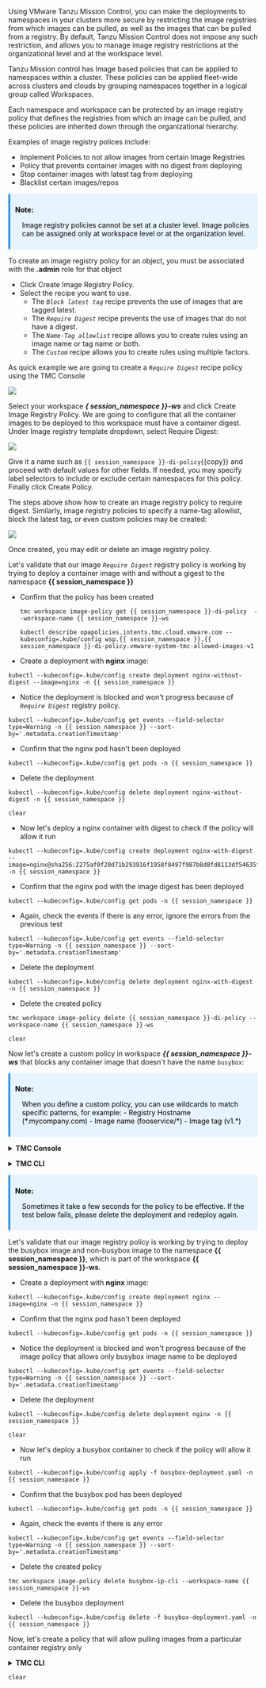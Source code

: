 Using VMware Tanzu Mission Control, you can make the deployments to namespaces in your clusters more secure by restricting the image registries from which images can be pulled, as well as the images that can be pulled from a registry. By default, Tanzu Mission Control does not impose any such restriction, and allows you to manage image registry restrictions at the organizational level and at the workspace level.

Tanzu Mission control has Image based policies that can be applied to namespaces within a cluster. These policies can be applied fleet-wide across clusters and clouds by grouping namespaces together in a logical group called Workspaces.

Each namespace and workspace can be protected by an image registry policy that defines the registries from which an image can be pulled, and these policies are inherited down through the organizational hierarchy.

Examples of image registry polices include:

- Implement Policies to not allow images from certain Image Registries
- Policy that prevents container images with no digest from deploying
- Stop container images with latest tag from deploying 
- Blacklist certain images/repos 

<div class="info" style='background-color:#e7f3fe; color: #000000; border-left: solid #2196F3 4px; border-radius: 4px; padding:0.7em;'>
<span>
<p style='margin-top:1em; text-align:left'>
<b>Note:</b></p>
<p style='margin-left:1em;'>
Image registry policies cannot be set at a cluster level. Image policies can be assigned only at workspace level or at the organization level.
</p>
</span>
</div>
<p>
</p>

To create an image registry policy for an object, you must be associated with the **.admin** role for that object

* Click Create Image Registry Policy.
* Select the recipe you want to use.
    * The *`Block latest tag`* recipe prevents the use of images that are tagged latest.
    * The *`Require Digest`* recipe prevents the use of images that do not have a digest.
    * The *`Name-Tag allowlist`* recipe allows you to create rules using an image name or tag name or both.
    * The *`Custom`* recipe allows you to create rules using multiple factors.

As quick example we are going to create a *`Require Digest`* recipe policy using the TMC Console

![](./images/policy-image-registry-1.png)

Select your workspace ***{ session_namespace }}-ws*** and click Create Image 
Registry Policy. We are going to configure that all the container 
images to be deployed to this workspace must have a container digest. 
Under Image registry template dropdown, select Require Digest:

![](./images/policy-image-registry-digest-1.png)

Give it a name such as `{{ session_namespace }}-di-policy`{{copy}} and proceed with default values 
for other fields. If needed, you may specify label selectors to 
include or exclude certain namespaces for this policy. 
Finally click Create Policy. 

The steps above show how to create an image registry policy to require digest. Similarly, image 
registry policies to specify a name-tag allowlist, block the latest tag, or even custom policies may be created:
 
![](./images/policy-image-registry-digest-2.png)

Once created, you may edit or delete an image registry policy.

Let's validate that our image *`Require Digest`* registry policy is working by trying to deploy a container image with and without a gigest to the namespace **{{ session_namespace }}**
 
* Confirm that the policy has been created    
    
    ```execute-1
    tmc workspace image-policy get {{ session_namespace }}-di-policy  --workspace-name {{ session_namespace }}-ws 
    ```
    ```execute-1
    kubectl describe opapolicies.intents.tmc.cloud.vmware.com --kubeconfig=.kube/config wsp.{{ session_namespace }}.{{ session_namespace }}-di-policy.vmware-system-tmc-allowed-images-v1
    ```

* Create a deployment with **nginx** image:

```execute-1
kubectl --kubeconfig=.kube/config create deployment nginx-without-digest --image=nginx -n {{ session_namespace }}
```

* Notice the deployment is blocked and won't progress because of *`Require Digest`* registry policy.

```execute-1
kubectl --kubeconfig=.kube/config get events --field-selector type=Warning -n {{ session_namespace }} --sort-by='.metadata.creationTimestamp'
```

* Confirm that the nginx pod hasn't been deployed

```execute-1
kubectl --kubeconfig=.kube/config get pods -n {{ session_namespace }}
```

* Delete the deployment

```execute-1
kubectl --kubeconfig=.kube/config delete deployment nginx-without-digest -n {{ session_namespace }}
```

```execute-all
clear
```

* Now let's deploy a nginx container with digest to check if the policy will allow it run

```execute-1
kubectl --kubeconfig=.kube/config create deployment nginx-with-digest --image=nginx@sha256:2275af0f20d71b293916f1958f8497f987b8d8fd8113df54635f2a5915002bf1 -n {{ session_namespace }}
```

* Confirm that the nginx pod with the image digest has been deployed

```execute-1
kubectl --kubeconfig=.kube/config get pods -n {{ session_namespace }}
```

* Again, check the events if there is any error, ignore the errors from the previous test


```execute-1
kubectl --kubeconfig=.kube/config get events --field-selector type=Warning -n {{ session_namespace }} --sort-by='.metadata.creationTimestamp'
```

* Delete the deployment

```execute-1
kubectl --kubeconfig=.kube/config delete deployment nginx-with-digest -n {{ session_namespace }}
```

* Delete the created policy 

```execute-1
tmc workspace image-policy delete {{ session_namespace }}-di-policy --workspace-name {{ session_namespace }}-ws
```

```execute-all
clear
```

Now let's create a custom policy in workspace ***{{ session_namespace }}-ws*** that blocks any container image that doesn't have the name `busybox`: 

<div class="info" style='background-color:#e7f3fe; color: #000000; border-left: solid #2196F3 4px; border-radius: 4px; padding:0.7em;'>
<span>
<p style='margin-top:1em; text-align:left'>
<b>Note:</b></p>
<p style='margin-left:1em;'>
When you define a custom policy, you can use wildcards to match specific patterns, for example:
- Registry Hostname (*.mycompany.com)
- Image name (fooservice/*)
- Image tag (v1.*)
</p>
</span>
</div>
<p>
</p>
<details>
<summary><b>TMC Console</b></summary>
<p>

1. Click Workspaces under the Image Registry tab in the Policies page and select workspace ***{{ session_namespace }}-ws***

2. Click Create Image Registry Policy

  ![](./images/policy-image-registry-custom-1.png)

3. Choose Custom in the Image Registry Template field and give it a name 
  such as `{{ session_namespace }}-ip-ui`{{copy}} in the Policy Name field. Under the Rule pane, type in `library/busybox`{{copy}} in the Image Name field. Optionally, you may specify the hostname and port to restrict where the images are pulled from. In addition, you may add more rules by clicking Add Another Rule.

  ![](./images/policy-image-registry-custom-2.png)

4. Optionally, this custom rule may be made to apply to certain namespaces of this workspace if desired by specifying the Label Selectors fields. At the end, click Create Policy.
</p>
</details>
<p>
</p>
<details>
<summary><b>TMC CLI</b></summary>
<p>

Before we apply this policy using the TMC CLI, let's have a look on its definition and do some modifications

```editor:open-file
file: ~/busybox-image-policy.yaml
```

```editor:select-matching-text
file: ~/busybox-image-policy.yaml
text: "workspaceName: (.*)"
isRegex: true
group: 1
```

```editor:replace-text-selection
file: ~/busybox-image-policy.yaml
text: "{{ session_namespace }}-ws"
```
* Create the image policy 

    ```execute-1
    tmc workspace image-policy create -f busybox-image-policy.yaml 
    ```
* Confirm that the image policy has been created and synced to the {{ session_namespace }}-cluster   

    ```execute-1
    tmc workspace image-policy get busybox-ip-cli --workspace-name {{ session_namespace }}-ws 
    ```

    ```execute-1
    kubectl describe opapolicies.intents.tmc.cloud.vmware.com --kubeconfig=.kube/config wsp.{{ session_namespace }}.busybox-ip-cli.vmware-system-tmc-allowed-images-v1
    ```
* Repeat the previous command until the policy **Status** changes to **True**    
</p>
</details>
<p>
</p>

<div class="info" style='background-color:#e7f3fe; color: #000000; border-left: solid #2196F3 4px; border-radius: 4px; padding:0.7em;'>
<span>
<p style='margin-top:1em; text-align:left'>
<b>Note:</b></p>
<p style='margin-left:1em;'>
Sometimes it take a few seconds for the policy to be effective. If the test below fails, please delete the deployment and redeploy again.   
</p>
</span>
</div>
<p>
</p>

Let's validate that our image registry policy is working by trying to deploy the busybox image and non-busybox image to the namespace **{{ session_namespace }}**, 
which is part of the workspace **{{ session_namespace }}-ws**. 

* Create a deployment with **nginx** image:

```execute-1
kubectl --kubeconfig=.kube/config create deployment nginx --image=nginx -n {{ session_namespace }}
```

* Confirm that the nginx pod hasn't been deployed

```execute-1
kubectl --kubeconfig=.kube/config get pods -n {{ session_namespace }}
```

* Notice the deployment is blocked and won't progress because of the image policy that allows only busybox image name to be deployed

```execute-1
kubectl --kubeconfig=.kube/config get events --field-selector type=Warning -n {{ session_namespace }} --sort-by='.metadata.creationTimestamp'
```

* Delete the deployment

```execute-1
kubectl --kubeconfig=.kube/config delete deployment nginx -n {{ session_namespace }}
```

```execute-all
clear
```

* Now let's deploy a busybox container to check if the policy will allow it run

```execute-1
kubectl --kubeconfig=.kube/config apply -f busybox-deployment.yaml -n {{ session_namespace }}
```
* Confirm that the busybox pod has been deployed

```execute-1
kubectl --kubeconfig=.kube/config get pods -n {{ session_namespace }}
```
* Again, check the events if there is any error

```execute-1
kubectl --kubeconfig=.kube/config get events --field-selector type=Warning -n {{ session_namespace }} --sort-by='.metadata.creationTimestamp'
```

* Delete the created policy 

```execute-1
tmc workspace image-policy delete busybox-ip-cli --workspace-name {{ session_namespace }}-ws 
```
* Delete the busybox deployment

```execute-1
kubectl --kubeconfig=.kube/config delete -f busybox-deployment.yaml -n {{ session_namespace }}
```

Now, let's create a policy that will allow pulling images from a particular container registry only


<details>
<summary><b>TMC CLI</b></summary>
<p>

Before we apply this policy using the TMC CLI, let's have a look on its definition:

```editor:open-file
file: ~/registry-hotsname-policy.yaml
```

```editor:select-matching-text
file: ~/registry-hotsname-policy.yaml
text: "workspaceName: (.*)"
isRegex: true
group: 1
```

```editor:replace-text-selection
file: ~/registry-hotsname-policy.yaml
text: "{{ session_namespace }}-ws"
```

* Create a policy 

    ```execute-1
    tmc workspace image-policy create -f registry-hotsname-policy.yaml
    ```
* Confirm that the policy has been created    

    ```execute-1
    tmc workspace image-policy get registry-hotsname-policy --workspace-name {{ session_namespace }}-ws 
    ```
    ```execute-1
    kubectl describe opapolicies.intents.tmc.cloud.vmware.com --kubeconfig=.kube/config wsp.{{ session_namespace }}.registry-hotsname-policy.vmware-system-tmc-allowed-images-v1
    ```

* Repeat the previous command until the policy **Status** changes to **True**  

* Create a deployment with **nginx** image from **docker hub**:

    ```execute-1
    kubectl --kubeconfig=.kube/config create deployment nginx --image=nginx -n {{ session_namespace }}
    ```

* Confirm that the nginx pod hasn't been deployed

    ```execute-1
    kubectl --kubeconfig=.kube/config get pods -n {{ session_namespace }}
    ```
* Notice the deployment is blocked and won't progress because of the registry rules.

    ```execute-1
    kubectl --kubeconfig=.kube/config get events --field-selector type=Warning -n {{ session_namespace }} --sort-by='.metadata.creationTimestamp'
    ```
* Delete the deployment

    ```execute-1
    kubectl --kubeconfig=.kube/config delete deployment nginx -n {{ session_namespace }}
    ```

    ```execute-all
    clear
    ```
* Delete the created policy 

    ```execute-1
    tmc workspace image-policy delete registry-hotsname-policy --workspace-name {{ session_namespace }}-ws
    ```
</p>
</details>


```execute-all
clear
```
